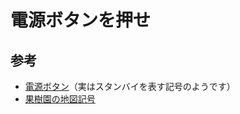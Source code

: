 # 電源ボタンを押せ
## 参考
- [電源ボタン](https://home.jeita.or.jp/cgi-bin/page/detail.cgi?n=844&ca=14)（実はスタンバイを表す記号のようです）
- [果樹園の地図記号](https://www.gsi.go.jp/KIDS/map-sign-tizukigou-h10-01-03kajuen.htm)
